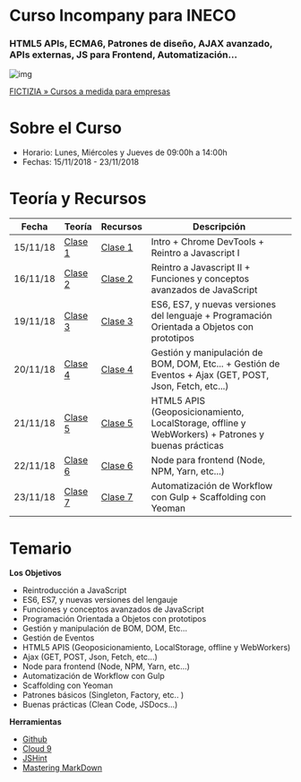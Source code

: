 # Curso Incompany para INECO
### HTML5 APIs, ECMA6, Patrones de diseño, AJAX avanzado, APIs externas, JS para Frontend, Automatización...

![img](https://www.fictizia.com/img/sharing-FICTIZIA.jpg)

[FICTIZIA » Cursos a medida para empresas](https://www.fictizia.com/formacion-empresas)

Sobre el Curso
=================
* Horario: Lunes, Miércoles y Jueves de 09:00h a 14:00h
* Fechas: 15/11/2018 - 23/11/2018

Teoría y Recursos
=================
Fecha | Teoría | Recursos | Descripción
------------ | ------------ | ------------- |  ------------- 
15/11/18 | [Clase 1](teoria/clase1.md) | [Clase 1](recursos/clase1.md) | Intro + Chrome DevTools + Reintro a Javascript I
16/11/18 | [Clase 2](teoria/clase2.md) | [Clase 2](recursos/clase2.md) | Reintro a Javascript II + Funciones y conceptos avanzados de JavaScript
19/11/18 | [Clase 3](teoria/clase3.md) | [Clase 3](recursos/clase3.md) | ES6, ES7, y nuevas versiones del lenguaje + Programación Orientada a Objetos con prototipos
20/11/18 | [Clase 4](teoria/clase4.md) | [Clase 4](recursos/clase4.md) | Gestión y manipulación de BOM, DOM, Etc... +  Gestión de Eventos + Ajax (GET, POST, Json, Fetch, etc...)
21/11/18 | [Clase 5](teoria/clase5.md) | [Clase 5](recursos/clase5.md) | HTML5 APIS (Geoposicionamiento, LocalStorage, offline y WebWorkers) + Patrones y buenas prácticas
22/11/18 | [Clase 6](teoria/clase6.md) | [Clase 6](recursos/clase6.md) | Node para frontend (Node, NPM, Yarn, etc...)
23/11/18 | [Clase 7](teoria/clase7.md) | [Clase 7](recursos/clase7.md) | Automatización de Workflow con Gulp + Scaffolding con Yeoman

Temario
=================

**Los Objetivos**
- Reintroducción a JavaScript
- ES6, ES7, y nuevas versiones del lengauje
- Funciones y conceptos avanzados de JavaScript
- Programación Orientada a Objetos con prototipos
- Gestión y manipulación de BOM, DOM, Etc...
- Gestión de Eventos
- HTML5 APIS (Geoposicionamiento, LocalStorage, offline y WebWorkers)
- Ajax (GET, POST, Json, Fetch, etc...)
- Node para frontend (Node, NPM, Yarn, etc...)
- Automatización de Workflow con Gulp
- Scaffolding con Yeoman
- Patrones básicos (Singleton, Factory, etc.. )
- Buenas prácticas (Clean Code, JSDocs...)

**Herramientas**
* [Github](https://github.com/)
* [Cloud 9](https://c9.io/ulisesgascon)
* [JSHint](http://www.jshint.com/)
* [Mastering MarkDown](https://guides.github.com/features/mastering-markdown/)